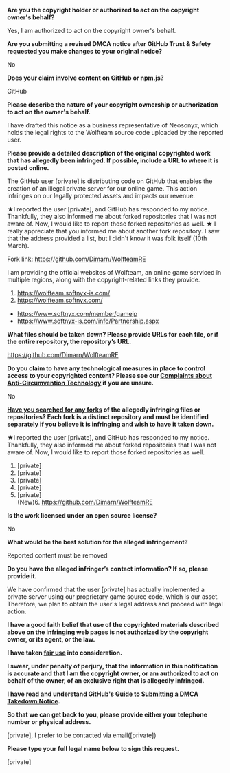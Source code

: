 **Are you the copyright holder or authorized to act on the copyright owner's behalf?**

Yes, I am authorized to act on the copyright owner's behalf.

**Are you submitting a revised DMCA notice after GitHub Trust & Safety requested you make changes to your original notice?**

No

**Does your claim involve content on GitHub or npm.js?**

GitHub

**Please describe the nature of your copyright ownership or authorization to act on the owner's behalf.**

I have drafted this notice as a business representative of Neosonyx, which holds the legal rights to the Wolfteam source code uploaded by the reported user.

**Please provide a detailed description of the original copyrighted work that has allegedly been infringed. If possible, include a URL to where it is posted online.**

The GitHub user [private] is distributing code on GitHub that enables the creation of an illegal private server for our online game. This action infringes on our legally protected assets and impacts our revenue.

★I reported the user [private], and GitHub has responded to my notice. Thankfully, they also informed me about forked repositories that I was not aware of. Now, I would like to report those forked repositories as well. ★ I really appreciate that you informed me about another fork repository. I saw that the address provided a list, but I didn't know it was folk itself (10th March).

Fork link: https://github.com/Dimarn/WolfteamRE

I am providing the official websites of Wolfteam, an online game serviced in multiple regions, along with the copyright-related links they provide.

1) https://wolfteam.softnyx-is.com/  
2) https://wolfteam.softnyx.com/  
- https://www.softnyx.com/member/gameip  
- https://www.softnyx-is.com/info/Partnership.aspx

**What files should be taken down? Please provide URLs for each file, or if the entire repository, the repository’s URL.**

https://github.com/Dimarn/WolfteamRE

**Do you claim to have any technological measures in place to control access to your copyrighted content? Please see our <a href="https://docs.github.com/articles/guide-to-submitting-a-dmca-takedown-notice#complaints-about-anti-circumvention-technology">Complaints about Anti-Circumvention Technology</a> if you are unsure.**

No

**<a href="https://docs.github.com/articles/dmca-takedown-policy#b-what-about-forks-or-whats-a-fork">Have you searched for any forks</a> of the allegedly infringing files or repositories? Each fork is a distinct repository and must be identified separately if you believe it is infringing and wish to have it taken down.**

★I reported the user [private], and GitHub has responded to my notice. Thankfully, they also informed me about forked repositories that I was not aware of. Now, I would like to report those forked repositories as well.

1. [private]  
2. [private]  
3. [private]  
4. [private]  
5. [private]  
(New)6. https://github.com/Dimarn/WolfteamRE

**Is the work licensed under an open source license?**

No

**What would be the best solution for the alleged infringement?**

Reported content must be removed

**Do you have the alleged infringer’s contact information? If so, please provide it.**

We have confirmed that the user [private] has actually implemented a private server using our proprietary game source code, which is our asset. Therefore, we plan to obtain the user's legal address and proceed with legal action.

**I have a good faith belief that use of the copyrighted materials described above on the infringing web pages is not authorized by the copyright owner, or its agent, or the law.**

**I have taken <a href="https://www.lumendatabase.org/topics/22">fair use</a> into consideration.**

**I swear, under penalty of perjury, that the information in this notification is accurate and that I am the copyright owner, or am authorized to act on behalf of the owner, of an exclusive right that is allegedly infringed.**

**I have read and understand GitHub's <a href="https://docs.github.com/articles/guide-to-submitting-a-dmca-takedown-notice/">Guide to Submitting a DMCA Takedown Notice</a>.**

**So that we can get back to you, please provide either your telephone number or physical address.**

[private], I prefer to be contacted via email([private])

**Please type your full legal name below to sign this request.**

[private]  
